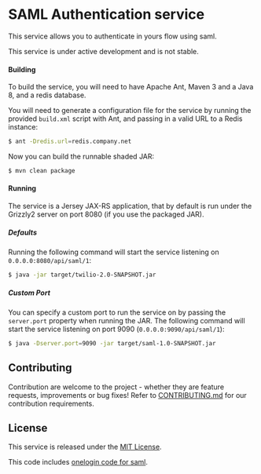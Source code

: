 SAML Authentication service
===========================

This service allows you to authenticate in yours flow using saml.

This service is under active development and is not stable.

#### Building

To build the service, you will need to have Apache Ant, Maven 3 and a Java 8, and  a redis database.

You will need to generate a configuration file for the service by running the provided `build.xml` script with Ant, and 
passing in a valid URL to a Redis instance:

```bash
$ ant -Dredis.url=redis.company.net
```

Now you can build the runnable shaded JAR:

```bash
$ mvn clean package
```

#### Running

The service is a Jersey JAX-RS application, that by default is run under the Grizzly2 server on port 8080 (if you use 
the packaged JAR).

##### Defaults

Running the following command will start the service listening on `0.0.0.0:8080/api/saml/1`:

```bash
$ java -jar target/twilio-2.0-SNAPSHOT.jar
```

##### Custom Port

You can specify a custom port to run the service on by passing the `server.port` property when running the JAR. The
following command will start the service listening on port 9090 (`0.0.0.0:9090/api/saml/1`):

```bash
$ java -Dserver.port=9090 -jar target/saml-1.0-SNAPSHOT.jar
```

## Contributing

Contribution are welcome to the project - whether they are feature requests, improvements or bug fixes! Refer to 
[CONTRIBUTING.md](CONTRIBUTING.md) for our contribution requirements.

## License

This service is released under the [MIT License](http://opensource.org/licenses/mit-license.php).

This code includes [onelogin code for saml](https://github.com/onelogin/java-saml.git). 